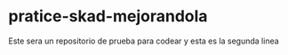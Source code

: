 pratice-skad-mejorandola
========================

Este sera un repositorio de prueba para codear
y esta es la segunda linea

